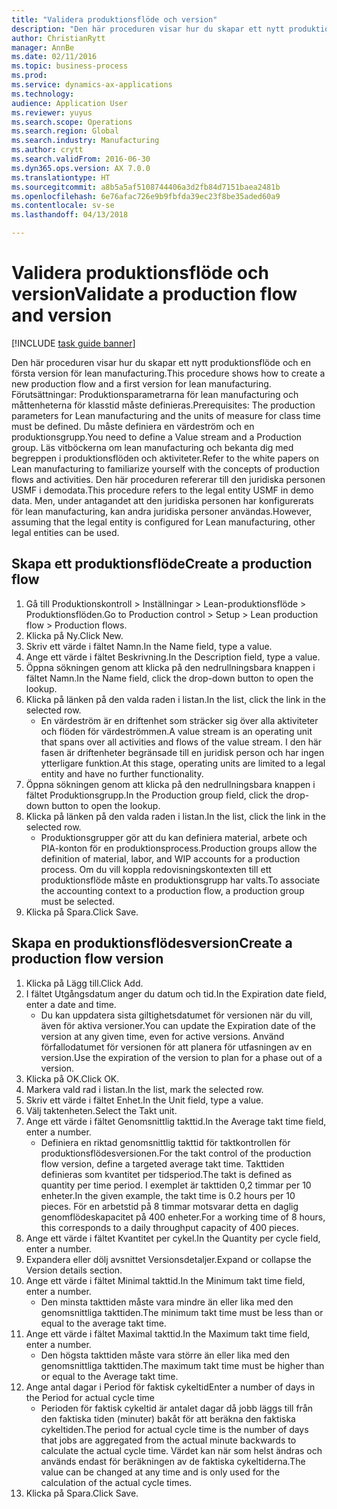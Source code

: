 ```yaml
--- 
title: "Validera produktionsflöde och version"
description: "Den här proceduren visar hur du skapar ett nytt produktionsflöde och en första version för lean manufacturing."
author: ChristianRytt
manager: AnnBe
ms.date: 02/11/2016
ms.topic: business-process
ms.prod: 
ms.service: dynamics-ax-applications
ms.technology: 
audience: Application User
ms.reviewer: yuyus
ms.search.scope: Operations
ms.search.region: Global
ms.search.industry: Manufacturing
ms.author: crytt
ms.search.validFrom: 2016-06-30
ms.dyn365.ops.version: AX 7.0.0
ms.translationtype: HT
ms.sourcegitcommit: a8b5a5af5108744406a3d2fb84d7151baea2481b
ms.openlocfilehash: 6e76afac726e9b9fbfda39ec23f8be35aded60a9
ms.contentlocale: sv-se
ms.lasthandoff: 04/13/2018

---
```

# <a name="validate-a-production-flow-and-version"></a><span data-ttu-id="95a57-103">Validera produktionsflöde och version</span><span class="sxs-lookup"><span data-stu-id="95a57-103">Validate a production flow and version</span></span>

[!INCLUDE [task guide banner](../../includes/task-guide-banner.md)]

<span data-ttu-id="95a57-104">Den här proceduren visar hur du skapar ett nytt produktionsflöde och en första version för lean manufacturing.</span><span class="sxs-lookup"><span data-stu-id="95a57-104">This procedure shows how to create a new production flow and a first version for lean manufacturing.</span></span> <span data-ttu-id="95a57-105">Förutsättningar: Produktionsparametrarna för lean manufacturing och måttenheterna för klasstid måste definieras.</span><span class="sxs-lookup"><span data-stu-id="95a57-105">Prerequisites: The production parameters for Lean manufacturing and the units of measure for class time must be defined.</span></span> <span data-ttu-id="95a57-106">Du måste definiera en värdeström och en produktionsgrupp.</span><span class="sxs-lookup"><span data-stu-id="95a57-106">You need to define a Value stream and a Production group.</span></span> <span data-ttu-id="95a57-107">Läs vitböckerna om lean manufacturing och bekanta dig med begreppen i produktionsflöden och aktiviteter.</span><span class="sxs-lookup"><span data-stu-id="95a57-107">Refer to the white papers on Lean manufacturing to familiarize yourself with the concepts of production flows and activities.</span></span> <span data-ttu-id="95a57-108">Den här proceduren refererar till den juridiska personen USMF i demodata.</span><span class="sxs-lookup"><span data-stu-id="95a57-108">This procedure refers to the legal entity USMF in demo data.</span></span> <span data-ttu-id="95a57-109">Men, under antagandet att den juridiska personen har konfigurerats för lean manufacturing, kan andra juridiska personer användas.</span><span class="sxs-lookup"><span data-stu-id="95a57-109">However, assuming that the legal entity is configured for Lean manufacturing, other legal entities can be used.</span></span>


## <a name="create-a-production-flow"></a><span data-ttu-id="95a57-110">Skapa ett produktionsflöde</span><span class="sxs-lookup"><span data-stu-id="95a57-110">Create a production flow</span></span>
1. <span data-ttu-id="95a57-111">Gå till Produktionskontroll > Inställningar > Lean-produktionsflöde > Produktionsflöden.</span><span class="sxs-lookup"><span data-stu-id="95a57-111">Go to Production control > Setup > Lean production flow > Production flows.</span></span>
2. <span data-ttu-id="95a57-112">Klicka på Ny.</span><span class="sxs-lookup"><span data-stu-id="95a57-112">Click New.</span></span>
3. <span data-ttu-id="95a57-113">Skriv ett värde i fältet Namn.</span><span class="sxs-lookup"><span data-stu-id="95a57-113">In the Name field, type a value.</span></span>
4. <span data-ttu-id="95a57-114">Ange ett värde i fältet Beskrivning.</span><span class="sxs-lookup"><span data-stu-id="95a57-114">In the Description field, type a value.</span></span>
5. <span data-ttu-id="95a57-115">Öppna sökningen genom att klicka på den nedrullningsbara knappen i fältet Namn.</span><span class="sxs-lookup"><span data-stu-id="95a57-115">In the Name field, click the drop-down button to open the lookup.</span></span>
6. <span data-ttu-id="95a57-116">Klicka på länken på den valda raden i listan.</span><span class="sxs-lookup"><span data-stu-id="95a57-116">In the list, click the link in the selected row.</span></span>
    * <span data-ttu-id="95a57-117">En värdeström är en driftenhet som sträcker sig över alla aktiviteter och flöden för värdeströmmen.</span><span class="sxs-lookup"><span data-stu-id="95a57-117">A value stream is an operating unit that spans over all activities and flows of the value stream.</span></span>   <span data-ttu-id="95a57-118">I den här fasen är driftenheter begränsade till en juridisk person och har ingen ytterligare funktion.</span><span class="sxs-lookup"><span data-stu-id="95a57-118">At this stage, operating units are limited to a legal entity and have no further functionality.</span></span>  
7. <span data-ttu-id="95a57-119">Öppna sökningen genom att klicka på den nedrullningsbara knappen i fältet Produktionsgrupp.</span><span class="sxs-lookup"><span data-stu-id="95a57-119">In the Production group field, click the drop-down button to open the lookup.</span></span>
8. <span data-ttu-id="95a57-120">Klicka på länken på den valda raden i listan.</span><span class="sxs-lookup"><span data-stu-id="95a57-120">In the list, click the link in the selected row.</span></span>
    * <span data-ttu-id="95a57-121">Produktionsgrupper gör att du kan definiera material, arbete och PIA-konton för en produktionsprocess.</span><span class="sxs-lookup"><span data-stu-id="95a57-121">Production groups allow the definition of material, labor, and WIP accounts for a production process.</span></span> <span data-ttu-id="95a57-122">Om du vill koppla redovisningskontexten till ett produktionsflöde måste en produktionsgrupp har valts.</span><span class="sxs-lookup"><span data-stu-id="95a57-122">To associate the accounting context to a production flow, a production group must be selected.</span></span>  
9. <span data-ttu-id="95a57-123">Klicka på Spara.</span><span class="sxs-lookup"><span data-stu-id="95a57-123">Click Save.</span></span>

## <a name="create-a-production-flow-version"></a><span data-ttu-id="95a57-124">Skapa en produktionsflödesversion</span><span class="sxs-lookup"><span data-stu-id="95a57-124">Create a production flow version</span></span>
1. <span data-ttu-id="95a57-125">Klicka på Lägg till.</span><span class="sxs-lookup"><span data-stu-id="95a57-125">Click Add.</span></span>
2. <span data-ttu-id="95a57-126">I fältet Utgångsdatum anger du datum och tid.</span><span class="sxs-lookup"><span data-stu-id="95a57-126">In the Expiration date field, enter a date and time.</span></span>
    * <span data-ttu-id="95a57-127">Du kan uppdatera sista giltighetsdatumet för versionen när du vill, även för aktiva versioner.</span><span class="sxs-lookup"><span data-stu-id="95a57-127">You can update the Expiration date of the version at any given time, even for active versions.</span></span> <span data-ttu-id="95a57-128">Använd förfallodatumet för versionen för att planera för utfasningen av en version.</span><span class="sxs-lookup"><span data-stu-id="95a57-128">Use the expiration of the version to plan for a phase out of a version.</span></span>  
3. <span data-ttu-id="95a57-129">Klicka på OK.</span><span class="sxs-lookup"><span data-stu-id="95a57-129">Click OK.</span></span>
4. <span data-ttu-id="95a57-130">Markera vald rad i listan.</span><span class="sxs-lookup"><span data-stu-id="95a57-130">In the list, mark the selected row.</span></span>
5. <span data-ttu-id="95a57-131">Skriv ett värde i fältet Enhet.</span><span class="sxs-lookup"><span data-stu-id="95a57-131">In the Unit field, type a value.</span></span>
6. <span data-ttu-id="95a57-132">Välj taktenheten.</span><span class="sxs-lookup"><span data-stu-id="95a57-132">Select the Takt unit.</span></span>
7. <span data-ttu-id="95a57-133">Ange ett värde i fältet Genomsnittlig takttid.</span><span class="sxs-lookup"><span data-stu-id="95a57-133">In the Average takt time field, enter a number.</span></span>
    * <span data-ttu-id="95a57-134">Definiera en riktad genomsnittlig takttid för taktkontrollen för produktionsflödesversionen.</span><span class="sxs-lookup"><span data-stu-id="95a57-134">For the takt control of the production flow version, define a targeted average takt time.</span></span>   <span data-ttu-id="95a57-135">Takttiden definieras som kvantitet per tidsperiod.</span><span class="sxs-lookup"><span data-stu-id="95a57-135">The takt is defined as quantity  per time period.</span></span>  <span data-ttu-id="95a57-136">I exemplet är takttiden 0,2 timmar per 10 enheter.</span><span class="sxs-lookup"><span data-stu-id="95a57-136">In the given example, the takt time is 0.2 hours per 10 pieces.</span></span> <span data-ttu-id="95a57-137">För en arbetstid på 8 timmar motsvarar detta en daglig genomflödeskapacitet på 400 enheter.</span><span class="sxs-lookup"><span data-stu-id="95a57-137">For a working time of 8 hours, this corresponds to a daily throughput capacity of 400 pieces.</span></span>  
8. <span data-ttu-id="95a57-138">Ange ett värde i fältet Kvantitet per cykel.</span><span class="sxs-lookup"><span data-stu-id="95a57-138">In the Quantity per cycle field, enter a number.</span></span>
9. <span data-ttu-id="95a57-139">Expandera eller dölj avsnittet Versionsdetaljer.</span><span class="sxs-lookup"><span data-stu-id="95a57-139">Expand or collapse the Version details section.</span></span>
10. <span data-ttu-id="95a57-140">Ange ett värde i fältet Minimal takttid.</span><span class="sxs-lookup"><span data-stu-id="95a57-140">In the Minimum takt time field, enter a number.</span></span>
    * <span data-ttu-id="95a57-141">Den minsta takttiden måste vara mindre än eller lika med den genomsnittliga takttiden.</span><span class="sxs-lookup"><span data-stu-id="95a57-141">The minimum takt time must be less than or equal to the average takt time.</span></span>  
11. <span data-ttu-id="95a57-142">Ange ett värde i fältet Maximal takttid.</span><span class="sxs-lookup"><span data-stu-id="95a57-142">In the Maximum takt time field, enter a number.</span></span>
    * <span data-ttu-id="95a57-143">Den högsta takttiden måste vara större än eller lika med den genomsnittliga takttiden.</span><span class="sxs-lookup"><span data-stu-id="95a57-143">The maximum takt time must be higher than or equal to the Average takt time.</span></span>  
12. <span data-ttu-id="95a57-144">Ange antal dagar i Period för faktisk cykeltid</span><span class="sxs-lookup"><span data-stu-id="95a57-144">Enter a number of days in the Period for actual cycle time</span></span>
    * <span data-ttu-id="95a57-145">Perioden för faktisk cykeltid är antalet dagar då jobb läggs till från den faktiska tiden (minuter) bakåt för att beräkna den faktiska cykeltiden.</span><span class="sxs-lookup"><span data-stu-id="95a57-145">The period for actual cycle time is the number of days that jobs are aggregated from the actual minute backwards to calculate the actual cycle time.</span></span> <span data-ttu-id="95a57-146">Värdet kan när som helst ändras och används endast för beräkningen av de faktiska cykeltiderna.</span><span class="sxs-lookup"><span data-stu-id="95a57-146">The value can be changed at any time and is only used for the calculation of the actual cycle times.</span></span>  
13. <span data-ttu-id="95a57-147">Klicka på Spara.</span><span class="sxs-lookup"><span data-stu-id="95a57-147">Click Save.</span></span>


